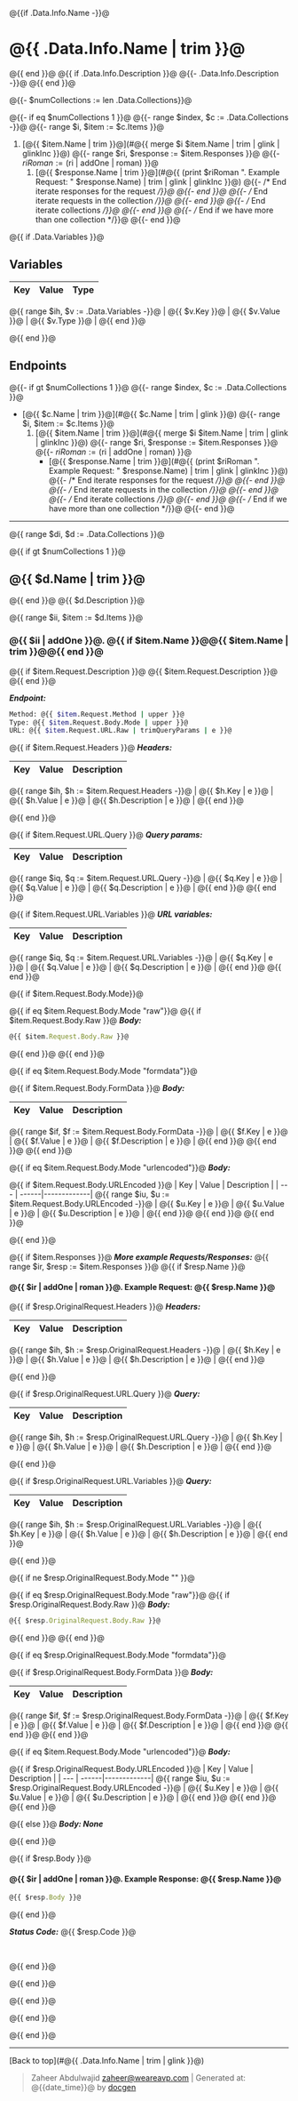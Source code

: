 <!--- Collection name and description -->
@{{if .Data.Info.Name -}}@
# @{{ .Data.Info.Name | trim }}@
@{{ end }}@
@{{ if .Data.Info.Description }}@
@{{- .Data.Info.Description -}}@
@{{ end }}@

<!--- Table of contents -->
@{{- $numCollections := len .Data.Collections}}@
<!--- If we have only one group/collection, then no need for the "ungrouped" heading -->
@{{- if eq $numCollections 1 }}@ 
@{{- range $index, $c := .Data.Collections -}}@
@{{- range $i, $item := $c.Items }}@
1. [@{{ $item.Name | trim }}@](#@{{ merge $i $item.Name | trim | glink | glinkInc }}@)
@{{- range $ri, $response := $item.Responses }}@
@{{- $riRoman := ($ri | addOne | roman) }}@
   1. [@{{ $response.Name | trim }}@](#@{{ (print $riRoman ". Example Request: " $response.Name) | trim | glink | glinkInc }}@)
@{{- /* End iterate responses for the request */}}@
@{{- end }}@
@{{- /* End iterate requests in the collection */}}@
@{{- end }}@
@{{- /* End iterate collections */}}@
@{{- end }}@
@{{- /* End if we have more than one collection */}}@
@{{- end }}@

<!--- Variables --->
@{{ if .Data.Variables }}@
## Variables

<!--- Iterate variables -->
| Key | Value | Type |
| --- | ------|-------------|
@{{ range $ih, $v := .Data.Variables -}}@
| @{{ $v.Key }}@ | @{{ $v.Value }}@ | @{{ $v.Type }}@ |
@{{ end }}@
<!--- End Iterate headers items -->

<!--- End  headers items -->
@{{ end }}@
<!--- End Variables --->

## Endpoints

<!--- If we have more than one group/collection, then display each group name heading -->
@{{- if gt $numCollections 1 }}@ 
@{{- range $index, $c := .Data.Collections }}@
* [@{{ $c.Name | trim }}@](#@{{ $c.Name | trim | glink }}@)
@{{- range $i, $item := $c.Items }}@
    1. [@{{ $item.Name | trim }}@](#@{{ merge $i $item.Name | trim | glink | glinkInc }}@)
@{{- range $ri, $response := $item.Responses }}@
@{{- $riRoman := ($ri | addOne | roman) }}@
        * [@{{ $response.Name | trim }}@](#@{{ (print $riRoman ". Example Request: " $response.Name) | trim | glink | glinkInc }}@)
@{{- /* End iterate responses for the request */}}@
@{{- end }}@
@{{- /* End iterate requests in the collection */}}@
@{{- end }}@
@{{- /* End iterate collections */}}@
@{{- end }}@
@{{- /* End if we have more than one collection */}}@
@{{- end }}@

--------
<!--- Iterate main collection -->

@{{ range $di, $d := .Data.Collections }}@
<!--- Only show the collection name if there is more than the "ungrouped" collection -->
@{{ if gt $numCollections 1 }}@
## @{{ $d.Name | trim  }}@
@{{ end }}@
@{{ $d.Description }}@

<!--- Iterate collection items -->

@{{ range $ii, $item := $d.Items }}@
### @{{ $ii | addOne }}@. @{{ if $item.Name }}@@{{ $item.Name | trim }}@@{{ end }}@

@{{ if $item.Request.Description }}@
@{{ $item.Request.Description }}@
@{{ end }}@

***Endpoint:***

```bash
Method: @{{ $item.Request.Method | upper }}@
Type: @{{ $item.Request.Body.Mode | upper }}@
URL: @{{ $item.Request.URL.Raw | trimQueryParams | e }}@
```

<!--- headers items -->
@{{ if $item.Request.Headers }}@
***Headers:***

<!--- Iterate headers items -->
| Key | Value | Description |
| --- | ------|-------------|
@{{ range $ih, $h := $item.Request.Headers -}}@
| @{{ $h.Key | e }}@ | @{{ $h.Value | e }}@ | @{{ $h.Description | e }}@ |
@{{ end }}@
<!--- End Iterate headers items -->

<!--- End  headers items -->
@{{ end }}@

<!--- Query param items -->
@{{ if $item.Request.URL.Query }}@
***Query params:***

<!--- Query param items -->
| Key | Value | Description |
| --- | ------|-------------|
@{{ range $iq, $q := $item.Request.URL.Query -}}@
| @{{ $q.Key | e }}@ | @{{ $q.Value | e }}@ | @{{ $q.Description | e }}@ |
@{{ end }}@
@{{ end }}@
<!--- End query param items -->

<!--- URL variables items -->
@{{ if $item.Request.URL.Variables }}@
***URL variables:***

<!--- URL variables items -->
| Key | Value | Description |
| --- | ------|-------------|
@{{ range $iq, $q := $item.Request.URL.Variables -}}@
| @{{ $q.Key | e }}@ | @{{ $q.Value | e }}@ | @{{ $q.Description | e }}@ |
@{{ end }}@
@{{ end }}@
<!--- End URL variables items -->

<!--- Body mode -->
@{{ if $item.Request.Body.Mode}}@
<!--- Raw body data -->
@{{ if eq $item.Request.Body.Mode "raw"}}@
@{{ if $item.Request.Body.Raw }}@
***Body:***

```js        
@{{ $item.Request.Body.Raw }}@
```
@{{ end }}@
@{{ end }}@
<!---End Raw body data -->

<!---FormData -->
@{{ if eq $item.Request.Body.Mode "formdata"}}@
<!--- Formdata items -->
@{{ if $item.Request.Body.FormData }}@
***Body:***

| Key | Value | Description |
| --- | ------|-------------|
@{{ range $if, $f := $item.Request.Body.FormData -}}@
| @{{ $f.Key | e }}@ | @{{ $f.Value | e }}@ | @{{ $f.Description | e }}@ |
@{{ end }}@
@{{ end }}@
@{{ end }}@
<!---End FormData -->


<!---x-urlencoded data -->
@{{ if eq $item.Request.Body.Mode "urlencoded"}}@
***Body:***

@{{ if $item.Request.Body.URLEncoded }}@
| Key | Value | Description |
| --- | ------|-------------|
@{{ range $iu, $u := $item.Request.Body.URLEncoded -}}@
| @{{ $u.Key | e }}@ | @{{ $u.Value | e }}@ | @{{ $u.Description | e }}@ |
@{{ end }}@
@{{ end }}@
@{{ end }}@
<!---End x-urlencoded data -->

<!--- End Body mode -->
@{{ end }}@

<!--- Items response -->
@{{ if $item.Responses }}@
***More example Requests/Responses:***
@{{ range $ir, $resp := $item.Responses }}@
@{{ if $resp.Name }}@
#### @{{ $ir | addOne | roman }}@. Example Request: @{{ $resp.Name }}@

<!--- headers items -->
@{{ if $resp.OriginalRequest.Headers }}@
***Headers:***

<!--- Iterate headers items -->
| Key | Value | Description |
| --- | ------|-------------|
@{{ range $ih, $h := $resp.OriginalRequest.Headers -}}@
| @{{ $h.Key | e }}@ | @{{ $h.Value | e }}@ | @{{ $h.Description | e }}@ |
@{{ end }}@
<!--- End Iterate headers items -->

<!--- End  headers items -->
@{{ end }}@


<!--- query items -->
@{{ if $resp.OriginalRequest.URL.Query }}@
***Query:***

<!--- Iterate query items -->
| Key | Value | Description |
| --- | ------|-------------|
@{{ range $ih, $h := $resp.OriginalRequest.URL.Query -}}@
| @{{ $h.Key | e }}@ | @{{ $h.Value | e }}@ | @{{ $h.Description | e }}@ |
@{{ end }}@
<!--- End Iterate query items -->

<!--- End  query items -->
@{{ end }}@

<!--- url variable items -->
@{{ if $resp.OriginalRequest.URL.Variables }}@
***Query:***

<!--- Iterate url variable items -->
| Key | Value | Description |
| --- | ------|-------------|
@{{ range $ih, $h := $resp.OriginalRequest.URL.Variables -}}@
| @{{ $h.Key | e }}@ | @{{ $h.Value | e }}@ | @{{ $h.Description | e }}@ |
@{{ end }}@
<!--- End Iterate url variable items -->

<!--- End url variable items -->
@{{ end }}@

<!--- Body mode -->
@{{ if ne $resp.OriginalRequest.Body.Mode "" }}@
<!--- Raw body data -->
@{{ if eq $resp.OriginalRequest.Body.Mode "raw"}}@
@{{ if $resp.OriginalRequest.Body.Raw }}@
***Body:***

```js        
@{{ $resp.OriginalRequest.Body.Raw }}@
```
@{{ end }}@
@{{ end }}@
<!---End Raw body data -->

<!---FormData -->
@{{ if eq $resp.OriginalRequest.Body.Mode "formdata"}}@
<!--- Formdata items -->
@{{ if $resp.OriginalRequest.Body.FormData }}@
***Body:***

| Key | Value | Description |
| --- | ------|-------------|
@{{ range $if, $f := $resp.OriginalRequest.Body.FormData -}}@
| @{{ $f.Key | e }}@ | @{{ $f.Value | e }}@ | @{{ $f.Description | e }}@ |
@{{ end }}@
@{{ end }}@
@{{ end }}@
<!---End FormData -->


<!---x-urlencoded data -->
@{{ if eq $item.Request.Body.Mode "urlencoded"}}@
***Body:***

@{{ if $resp.OriginalRequest.Body.URLEncoded }}@
| Key | Value | Description |
| --- | ------|-------------|
@{{ range $iu, $u := $resp.OriginalRequest.Body.URLEncoded -}}@
| @{{ $u.Key | e }}@ | @{{ $u.Value | e }}@ | @{{ $u.Description | e }}@ |
@{{ end }}@
@{{ end }}@
@{{ end }}@
<!---End x-urlencoded data -->

@{{ else }}@
***Body: None***
<!--- End Body mode -->
@{{ end }}@

@{{ if $resp.Body }}@
#### @{{ $ir | addOne | roman }}@. Example Response: @{{ $resp.Name }}@
```js
@{{ $resp.Body }}@
```
@{{ end }}@

***Status Code:*** @{{ $resp.Code }}@

<br>

<!--- Iterate Items response end -->
@{{ end }}@

<!--- if response exist response end -->
@{{ end }}@

<!--- End Items response -->
@{{ end }}@

<!--- End Iterate collection items -->
@{{ end }}@

<!--- End Iterate main collection -->
@{{ end }}@


---
[Back to top](#@{{ .Data.Info.Name | trim | glink }}@)
> Zaheer Abdulwajid <zaheer@weareavp.com> | Generated at: @{{date_time}}@ by [docgen](https://github.com/zaheeraws/docgen)

